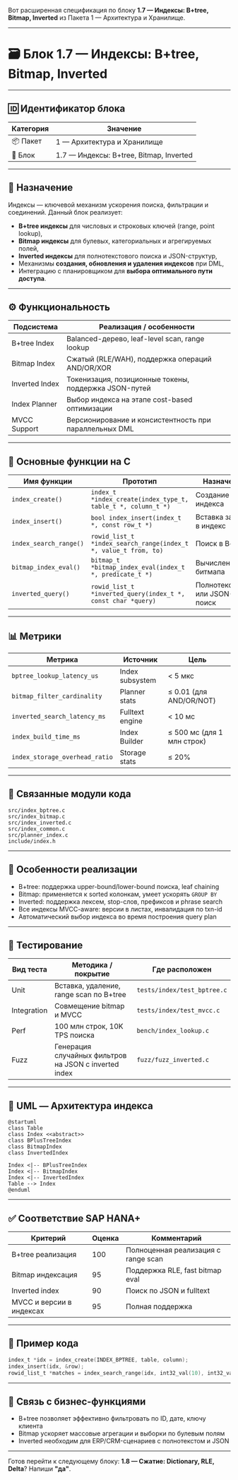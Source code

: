 Вот расширенная спецификация по блоку **1.7 — Индексы: B+tree, Bitmap, Inverted** из Пакета 1 — Архитектура и Хранилище.

---

# 🗃️ Блок 1.7 — Индексы: B+tree, Bitmap, Inverted

---

## 🆔 Идентификатор блока

| Категория | Значение                                |
| --------- | --------------------------------------- |
| 📦 Пакет  | 1 — Архитектура и Хранилище             |
| 🔢 Блок   | 1.7 — Индексы: B+tree, Bitmap, Inverted |

---

## 🎯 Назначение

Индексы — ключевой механизм ускорения поиска, фильтрации и соединений. Данный блок реализует:

* **B+tree индексы** для числовых и строковых ключей (range, point lookup),
* **Bitmap индексы** для булевых, категориальных и агрегируемых полей,
* **Inverted индексы** для полнотекстового поиска и JSON-структур,
* Механизмы **создания, обновления и удаления индексов** при DML,
* Интеграцию с планировщиком для **выбора оптимального пути доступа**.

---

## ⚙️ Функциональность

| Подсистема     | Реализация / особенности                               |
| -------------- | ------------------------------------------------------ |
| B+tree Index   | Balanced-дерево, leaf-level scan, range lookup         |
| Bitmap Index   | Сжатый (RLE/WAH), поддержка операций AND/OR/XOR        |
| Inverted Index | Токенизация, позиционные токены, поддержка JSON-путей  |
| Index Planner  | Выбор индекса на этапе cost-based оптимизации          |
| MVCC Support   | Версионирование и консистентность при параллельных DML |

---

## 🔧 Основные функции на C

| Имя функции            | Прототип                                                        | Назначение                    |
| ---------------------- | --------------------------------------------------------------- | ----------------------------- |
| `index_create()`       | `index_t *index_create(index_type_t, table_t *, column_t *)`    | Создание индекса              |
| `index_insert()`       | `bool index_insert(index_t *, const row_t *)`                   | Вставка записи в индекс       |
| `index_search_range()` | `rowid_list_t *index_search_range(index_t *, value_t from, to)` | Поиск в B+tree                |
| `bitmap_index_eval()`  | `bitmap_t *bitmap_index_eval(index_t *, predicate_t *)`         | Вычисление битмапа            |
| `inverted_query()`     | `rowid_list_t *inverted_query(index_t *, const char *query)`    | Полнотекстовый или JSON-поиск |

---

## 📊 Метрики

| Метрика                        | Источник        | Цель                       |
| ------------------------------ | --------------- | -------------------------- |
| `bptree_lookup_latency_us`     | Index subsystem | < 5 мкс                    |
| `bitmap_filter_cardinality`    | Planner stats   | ≤ 0.01 (для AND/OR/NOT)    |
| `inverted_search_latency_ms`   | Fulltext engine | < 10 мс                    |
| `index_build_time_ms`          | Index Builder   | ≤ 500 мс (для 1 млн строк) |
| `index_storage_overhead_ratio` | Storage stats   | ≤ 20%                      |

---

## 📂 Связанные модули кода

```
src/index_bptree.c
src/index_bitmap.c
src/index_inverted.c
src/index_common.c
src/planner_index.c
include/index.h
```

---

## 🧠 Особенности реализации

* B+tree: поддержка upper-bound/lower-bound поиска, leaf chaining
* Bitmap: применяется к sorted колонкам, умеет ускорять `GROUP BY`
* Inverted: поддержка лексем, stop-слов, префиксов и phrase search
* Все индексы MVCC-aware: версии в листах, инвалидация по txn-id
* Автоматический выбор индекса во время построения query plan

---

## 🧪 Тестирование

| Вид теста   | Методика / покрытие                                   | Где расположен              |
| ----------- | ----------------------------------------------------- | --------------------------- |
| Unit        | Вставка, удаление, range scan по B+tree               | `tests/index/test_bptree.c` |
| Integration | Совмещение bitmap и MVCC                              | `tests/index/test_mvcc.c`   |
| Perf        | 100 млн строк, 10K TPS поиска                         | `bench/index_lookup.c`      |
| Fuzz        | Генерация случайных фильтров на JSON с inverted index | `fuzz/fuzz_inverted.c`      |

---

## 📐 UML — Архитектура индекса

```plantuml
@startuml
class Table
class Index <<abstract>>
class BPlusTreeIndex
class BitmapIndex
class InvertedIndex

Index <|-- BPlusTreeIndex
Index <|-- BitmapIndex
Index <|-- InvertedIndex
Table --> Index
@enduml
```

---

## ✅ Соответствие SAP HANA+

| Критерий                 | Оценка | Комментарий                         |
| ------------------------ | ------ | ----------------------------------- |
| B+tree реализация        | 100    | Полноценная реализация с range scan |
| Bitmap индексация        | 95     | Поддержка RLE, fast bitmap eval     |
| Inverted index           | 90     | Поиск по JSON и fulltext            |
| MVCC и версии в индексах | 95     | Полная поддержка                    |

---

## 📎 Пример кода

```c
index_t *idx = index_create(INDEX_BPTREE, table, column);
index_insert(idx, &row);
rowid_list_t *matches = index_search_range(idx, int32_val(10), int32_val(20));
```

---

## 📌 Связь с бизнес-функциями

* B+tree позволяет эффективно фильтровать по ID, дате, ключу клиента
* Bitmap ускоряет массовые агрегации и выборки по булевым полям
* Inverted необходим для ERP/CRM-сценариев с полнотекстом и JSON

---

Готов перейти к следующему блоку: **1.8 — Сжатие: Dictionary, RLE, Delta**? Напиши **"да"**.

